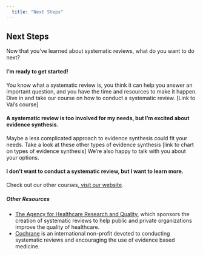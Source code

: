 ```yaml
---
  title: "Next Steps"
---
```


## Next Steps

Now that you’ve learned about systematic reviews, what do you want to do next?

#### I’m ready to get started!

You know what a systematic review is, you think it can help you answer an important  question, and you have the time and resources to make it happen. Dive in and take our course on how to conduct a systematic review. [Link to Val’s course]

#### A systematic review is too involved for my needs, but I’m excited about evidence synthesis.

Maybe a less complicated approach to evidence synthesis could fit your needs. Take a look at these other types of evidence synthesis [link to chart on types of evidence synthesis] We’re also happy to talk with you about your options.

#### I don’t want to conduct a systematic review, but I want to learn more.

Check out our other courses,[ visit our website](https://www.brown.edu/academics/public-health/research/evidence-synthesis-in-health/).

##### Other Resources

- [The Agency for Healthcare Research and Quality](https://www.ahrq.gov/), which sponsors the creation of systematic reviews to help public and private organizations improve the quality of healthcare.
- [Cochrane](http://www.cochrane.org/) is an international non-profit devoted to conducting systematic reviews and encouraging the use of evidence based medicine. 
